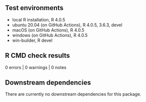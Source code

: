 ## Test environments
* local R installation, R 4.0.5
* ubuntu 20.04 (on GitHub Actions), R 4.0.5, 3.6.3, devel
* macOS (on GitHub Actions), R 4.0.5
* windows (on GitHub Actions), R 4.0.5
* win-builder, R devel

## R CMD check results

0 errors | 0 warnings | 0 notes

## Downstream dependencies

There are currently no downstream dependencies for this package.
